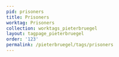 ```yaml
---
pid: prisoners
title: Prisoners
worktag: Prisoners
collection: worktags_pieterbruegel
layout: tagpage_pieterbruegel
order: '123'
permalink: /pieterbruegel/tags/prisoners
---
```

